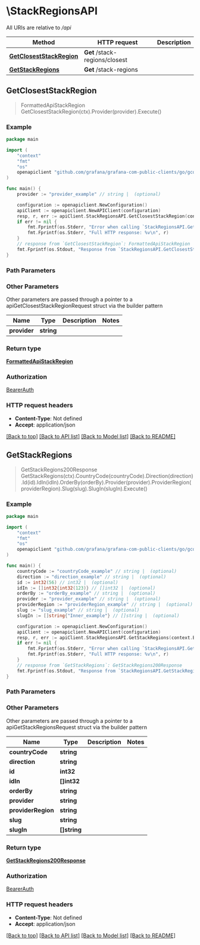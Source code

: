 # \StackRegionsAPI

All URIs are relative to */api*

Method | HTTP request | Description
------------- | ------------- | -------------
[**GetClosestStackRegion**](StackRegionsAPI.md#GetClosestStackRegion) | **Get** /stack-regions/closest | 
[**GetStackRegions**](StackRegionsAPI.md#GetStackRegions) | **Get** /stack-regions | 



## GetClosestStackRegion

> FormattedApiStackRegion GetClosestStackRegion(ctx).Provider(provider).Execute()



### Example

```go
package main

import (
	"context"
	"fmt"
	"os"
	openapiclient "github.com/grafana/grafana-com-public-clients/go/gcom"
)

func main() {
	provider := "provider_example" // string |  (optional)

	configuration := openapiclient.NewConfiguration()
	apiClient := openapiclient.NewAPIClient(configuration)
	resp, r, err := apiClient.StackRegionsAPI.GetClosestStackRegion(context.Background()).Provider(provider).Execute()
	if err != nil {
		fmt.Fprintf(os.Stderr, "Error when calling `StackRegionsAPI.GetClosestStackRegion``: %v\n", err)
		fmt.Fprintf(os.Stderr, "Full HTTP response: %v\n", r)
	}
	// response from `GetClosestStackRegion`: FormattedApiStackRegion
	fmt.Fprintf(os.Stdout, "Response from `StackRegionsAPI.GetClosestStackRegion`: %v\n", resp)
}
```

### Path Parameters



### Other Parameters

Other parameters are passed through a pointer to a apiGetClosestStackRegionRequest struct via the builder pattern


Name | Type | Description  | Notes
------------- | ------------- | ------------- | -------------
 **provider** | **string** |  | 

### Return type

[**FormattedApiStackRegion**](FormattedApiStackRegion.md)

### Authorization

[BearerAuth](../README.md#BearerAuth)

### HTTP request headers

- **Content-Type**: Not defined
- **Accept**: application/json

[[Back to top]](#) [[Back to API list]](../README.md#documentation-for-api-endpoints)
[[Back to Model list]](../README.md#documentation-for-models)
[[Back to README]](../README.md)


## GetStackRegions

> GetStackRegions200Response GetStackRegions(ctx).CountryCode(countryCode).Direction(direction).Id(id).IdIn(idIn).OrderBy(orderBy).Provider(provider).ProviderRegion(providerRegion).Slug(slug).SlugIn(slugIn).Execute()



### Example

```go
package main

import (
	"context"
	"fmt"
	"os"
	openapiclient "github.com/grafana/grafana-com-public-clients/go/gcom"
)

func main() {
	countryCode := "countryCode_example" // string |  (optional)
	direction := "direction_example" // string |  (optional)
	id := int32(56) // int32 |  (optional)
	idIn := []int32{int32(123)} // []int32 |  (optional)
	orderBy := "orderBy_example" // string |  (optional)
	provider := "provider_example" // string |  (optional)
	providerRegion := "providerRegion_example" // string |  (optional)
	slug := "slug_example" // string |  (optional)
	slugIn := []string{"Inner_example"} // []string |  (optional)

	configuration := openapiclient.NewConfiguration()
	apiClient := openapiclient.NewAPIClient(configuration)
	resp, r, err := apiClient.StackRegionsAPI.GetStackRegions(context.Background()).CountryCode(countryCode).Direction(direction).Id(id).IdIn(idIn).OrderBy(orderBy).Provider(provider).ProviderRegion(providerRegion).Slug(slug).SlugIn(slugIn).Execute()
	if err != nil {
		fmt.Fprintf(os.Stderr, "Error when calling `StackRegionsAPI.GetStackRegions``: %v\n", err)
		fmt.Fprintf(os.Stderr, "Full HTTP response: %v\n", r)
	}
	// response from `GetStackRegions`: GetStackRegions200Response
	fmt.Fprintf(os.Stdout, "Response from `StackRegionsAPI.GetStackRegions`: %v\n", resp)
}
```

### Path Parameters



### Other Parameters

Other parameters are passed through a pointer to a apiGetStackRegionsRequest struct via the builder pattern


Name | Type | Description  | Notes
------------- | ------------- | ------------- | -------------
 **countryCode** | **string** |  | 
 **direction** | **string** |  | 
 **id** | **int32** |  | 
 **idIn** | **[]int32** |  | 
 **orderBy** | **string** |  | 
 **provider** | **string** |  | 
 **providerRegion** | **string** |  | 
 **slug** | **string** |  | 
 **slugIn** | **[]string** |  | 

### Return type

[**GetStackRegions200Response**](GetStackRegions200Response.md)

### Authorization

[BearerAuth](../README.md#BearerAuth)

### HTTP request headers

- **Content-Type**: Not defined
- **Accept**: application/json

[[Back to top]](#) [[Back to API list]](../README.md#documentation-for-api-endpoints)
[[Back to Model list]](../README.md#documentation-for-models)
[[Back to README]](../README.md)

